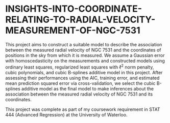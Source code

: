 # INSIGHTS-INTO-COORDINATE-RELATING-TO-RADIAL-VELOCITY-MEASUREMENT-OF-NGC-7531

This project aims to construct a suitable model to describe the association between the measured radial velocity of NGC 7531 and the coordinates of positions in the sky from which it is measured. We assume a Gaussian error with homoscedasticity on the measurements and constructed models using ordinary least squares, regularized least squares with $\ell^2$ norm penalty, cubic polynomials, and cubic B-splines additive model in this project. After assessing their performances using the AIC, training error, and estimated mean prediction squared error via cross-validation, we select the cubic B-splines additive model as the final model to make inferences about the association between the measured radial velocity of NGC 7531 and its coordinates. 

This project was complete as part of my coursework requirement in STAT 444 (Advanced Regression) at the University of Waterloo.
